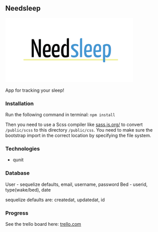## Needsleep
![Needsleep logo](./public/images/needSleep.png)

App for tracking your sleep!

### Installation

Run the following command in terminal:
`npm install`

Then you need to use a Scss compiler like [sass.js.org/](https://sass.js.org/) to convert `/public/scss` to this directory `/public/css`. You need to make sure the bootstrap import in the correct location by specifying the file system.

### Technologies
- qunit

### Database
User - sequelize defaults, email, username, password
Bed - userid, type(wake/bed), date

sequelize defaults are: createdat, updatedat, id
### Progress
See the trello board here: [trello.com](https://trello.com/b/IoNT9oOG/needsleep)